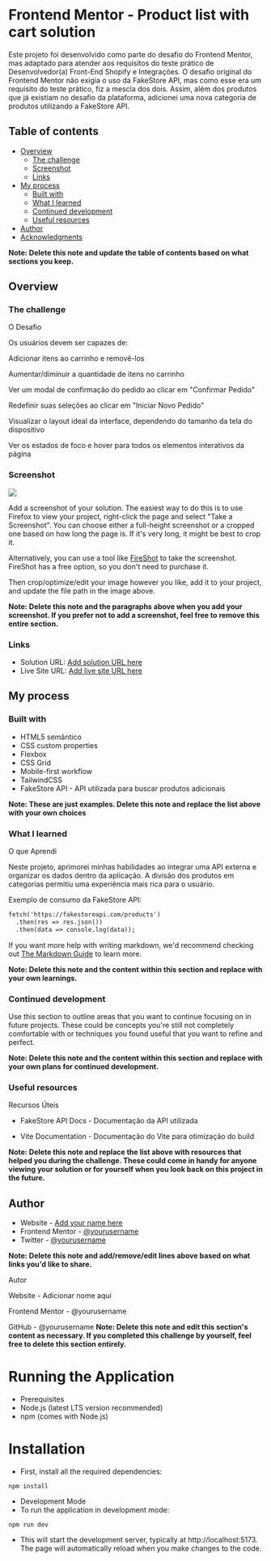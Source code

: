 # Frontend Mentor - Product list with cart solution

Este projeto foi desenvolvido como parte do desafio do Frontend Mentor, mas adaptado para atender aos requisitos do teste prático de Desenvolvedor(a) Front-End Shopify e Integrações. O desafio original do Frontend Mentor não exigia o uso da FakeStore API, mas como esse era um requisito do teste prático, fiz a mescla dos dois. Assim, além dos produtos que já existiam no desafio da plataforma, adicionei uma nova categoria de produtos utilizando a FakeStore API. 

## Table of contents

- [Overview](#overview)
  - [The challenge](#the-challenge)
  - [Screenshot](#screenshot)
  - [Links](#links)
- [My process](#my-process)
  - [Built with](#built-with)
  - [What I learned](#what-i-learned)
  - [Continued development](#continued-development)
  - [Useful resources](#useful-resources)
- [Author](#author)
- [Acknowledgments](#acknowledgments)

**Note: Delete this note and update the table of contents based on what sections you keep.**

## Overview

### The challenge

O Desafio

Os usuários devem ser capazes de:

Adicionar itens ao carrinho e removê-los

Aumentar/diminuir a quantidade de itens no carrinho

Ver um modal de confirmação do pedido ao clicar em "Confirmar Pedido"

Redefinir suas seleções ao clicar em "Iniciar Novo Pedido"

Visualizar o layout ideal da interface, dependendo do tamanho da tela do dispositivo

Ver os estados de foco e hover para todos os elementos interativos da página

### Screenshot

![](./screenshot.jpg)

Add a screenshot of your solution. The easiest way to do this is to use Firefox to view your project, right-click the page and select "Take a Screenshot". You can choose either a full-height screenshot or a cropped one based on how long the page is. If it's very long, it might be best to crop it.

Alternatively, you can use a tool like [FireShot](https://getfireshot.com/) to take the screenshot. FireShot has a free option, so you don't need to purchase it. 

Then crop/optimize/edit your image however you like, add it to your project, and update the file path in the image above.

**Note: Delete this note and the paragraphs above when you add your screenshot. If you prefer not to add a screenshot, feel free to remove this entire section.**

### Links

- Solution URL: [Add solution URL here](https://your-solution-url.com)
- Live Site URL: [Add live site URL here](https://your-live-site-url.com)

## My process

### Built with

- HTML5 semântico
- CSS custom properties
- Flexbox
- CSS Grid
- Mobile-first workflow
- TailwindCSS
- FakeStore API - API utilizada para buscar produtos adicionais

**Note: These are just examples. Delete this note and replace the list above with your own choices**

### What I learned

O que Aprendi

Neste projeto, aprimorei minhas habilidades ao integrar uma API externa e organizar os dados dentro da aplicação. A divisão dos produtos em categorias permitiu uma experiência mais rica para o usuário.

Exemplo de consumo da FakeStore API:

```html
fetch('https://fakestoreapi.com/products')
  .then(res => res.json())
  .then(data => console.log(data));
```

If you want more help with writing markdown, we'd recommend checking out [The Markdown Guide](https://www.markdownguide.org/) to learn more.

**Note: Delete this note and the content within this section and replace with your own learnings.**

### Continued development

Use this section to outline areas that you want to continue focusing on in future projects. These could be concepts you're still not completely comfortable with or techniques you found useful that you want to refine and perfect.

**Note: Delete this note and the content within this section and replace with your own plans for continued development.**

### Useful resources

Recursos Úteis

- FakeStore API Docs - Documentação da API utilizada

- Vite Documentation - Documentação do Vite para otimização do build

**Note: Delete this note and replace the list above with resources that helped you during the challenge. These could come in handy for anyone viewing your solution or for yourself when you look back on this project in the future.**

## Author

- Website - [Add your name here](https://www.your-site.com)
- Frontend Mentor - [@yourusername](https://www.frontendmentor.io/profile/yourusername)
- Twitter - [@yourusername](https://www.twitter.com/yourusername)

**Note: Delete this note and add/remove/edit lines above based on what links you'd like to share.**

Autor

Website - Adicionar nome aqui

Frontend Mentor - @yourusername

GitHub - @yourusername
**Note: Delete this note and edit this section's content as necessary. If you completed this challenge by yourself, feel free to delete this section entirely.**



# Running the Application
- Prerequisites
- Node.js (latest LTS version recommended)
- npm (comes with Node.js)
# Installation
- First, install all the required dependencies:
 ```
npm install
```
- Development Mode
- To run the application in development mode:
```
npm run dev
```
- This will start the development server, typically at http://localhost:5173. The page will automatically reload when you make changes to the code.
